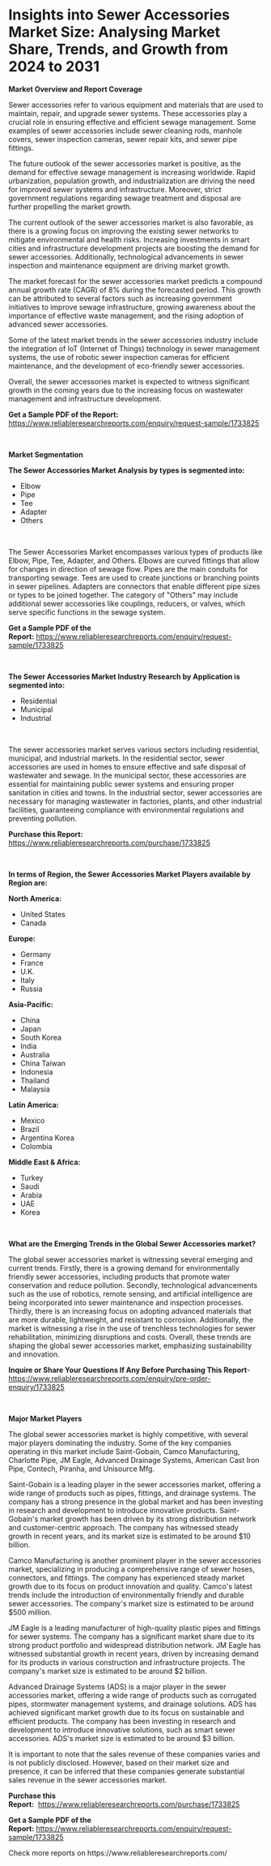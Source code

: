 <p><h1>Insights into Sewer Accessories Market Size: Analysing Market Share, Trends, and Growth from 2024 to 2031</h1></p><p><strong>Market Overview and Report Coverage</strong></p>
<p><p>Sewer accessories refer to various equipment and materials that are used to maintain, repair, and upgrade sewer systems. These accessories play a crucial role in ensuring effective and efficient sewage management. Some examples of sewer accessories include sewer cleaning rods, manhole covers, sewer inspection cameras, sewer repair kits, and sewer pipe fittings.</p><p>The future outlook of the sewer accessories market is positive, as the demand for effective sewage management is increasing worldwide. Rapid urbanization, population growth, and industrialization are driving the need for improved sewer systems and infrastructure. Moreover, strict government regulations regarding sewage treatment and disposal are further propelling the market growth.</p><p>The current outlook of the sewer accessories market is also favorable, as there is a growing focus on improving the existing sewer networks to mitigate environmental and health risks. Increasing investments in smart cities and infrastructure development projects are boosting the demand for sewer accessories. Additionally, technological advancements in sewer inspection and maintenance equipment are driving market growth.</p><p>The market forecast for the sewer accessories market predicts a compound annual growth rate (CAGR) of 8% during the forecasted period. This growth can be attributed to several factors such as increasing government initiatives to improve sewage infrastructure, growing awareness about the importance of effective waste management, and the rising adoption of advanced sewer accessories.</p><p>Some of the latest market trends in the sewer accessories industry include the integration of IoT (Internet of Things) technology in sewer management systems, the use of robotic sewer inspection cameras for efficient maintenance, and the development of eco-friendly sewer accessories.</p><p>Overall, the sewer accessories market is expected to witness significant growth in the coming years due to the increasing focus on wastewater management and infrastructure development.</p></p>
<p><strong>Get a Sample PDF of the Report:</strong> <a href="https://www.reliableresearchreports.com/enquiry/request-sample/1733825">https://www.reliableresearchreports.com/enquiry/request-sample/1733825</a></p>
<p>&nbsp;</p>
<p><strong>Market Segmentation</strong></p>
<p><strong>The Sewer Accessories Market Analysis by types is segmented into:</strong></p>
<p><ul><li>Elbow</li><li>Pipe</li><li>Tee</li><li>Adapter</li><li>Others</li></ul></p>
<p>&nbsp;</p>
<p><p>The Sewer Accessories Market encompasses various types of products like Elbow, Pipe, Tee, Adapter, and Others. Elbows are curved fittings that allow for changes in direction of sewage flow. Pipes are the main conduits for transporting sewage. Tees are used to create junctions or branching points in sewer pipelines. Adapters are connectors that enable different pipe sizes or types to be joined together. The category of "Others" may include additional sewer accessories like couplings, reducers, or valves, which serve specific functions in the sewage system.</p></p>
<p><strong>Get a Sample PDF of the Report:</strong>&nbsp;<a href="https://www.reliableresearchreports.com/enquiry/request-sample/1733825">https://www.reliableresearchreports.com/enquiry/request-sample/1733825</a></p>
<p>&nbsp;</p>
<p><strong>The Sewer Accessories Market Industry Research by Application is segmented into:</strong></p>
<p><ul><li>Residential</li><li>Municipal</li><li>Industrial</li></ul></p>
<p>&nbsp;</p>
<p><p>The sewer accessories market serves various sectors including residential, municipal, and industrial markets. In the residential sector, sewer accessories are used in homes to ensure effective and safe disposal of wastewater and sewage. In the municipal sector, these accessories are essential for maintaining public sewer systems and ensuring proper sanitation in cities and towns. In the industrial sector, sewer accessories are necessary for managing wastewater in factories, plants, and other industrial facilities, guaranteeing compliance with environmental regulations and preventing pollution.</p></p>
<p><strong>Purchase this Report:</strong>&nbsp; <a href="https://www.reliableresearchreports.com/purchase/1733825">https://www.reliableresearchreports.com/purchase/1733825</a></p>
<p>&nbsp;</p>
<p><strong>In terms of Region, the Sewer Accessories Market Players available by Region are:</strong></p>
<p>
    <p> <strong> North America: </strong>
        <ul>
            <li>United States</li>
            <li>Canada</li>
        </ul>
        </p> 
    <p> <strong> Europe: </strong>
        <ul>
            <li>Germany</li>
            <li>France</li>
            <li>U.K.</li>
            <li>Italy</li>
            <li>Russia</li>
        </ul>
        </p> 
    <p> <strong> Asia-Pacific: </strong>
        <ul>
            <li>China</li>
            <li>Japan</li>
            <li>South Korea</li>
            <li>India</li>
            <li>Australia</li>
            <li>China Taiwan</li>
            <li>Indonesia</li>
            <li>Thailand</li>
            <li>Malaysia</li>
        </ul>
        </p> 
    <p> <strong> Latin America: </strong>
        <ul>
            <li>Mexico</li>
            <li>Brazil</li>
            <li>Argentina Korea</li>
            <li>Colombia</li>
        </ul>
        </p> 
    <p> <strong> Middle East & Africa: </strong>
        <ul>
            <li>Turkey</li>
            <li>Saudi</li>
            <li>Arabia</li>
            <li>UAE</li>
            <li>Korea</li>
        </ul>
    </p>
    </p>
<p>&nbsp;</p>
<p><strong>What are the Emerging Trends in the Global Sewer Accessories market?</strong></p>
<p><p>The global sewer accessories market is witnessing several emerging and current trends. Firstly, there is a growing demand for environmentally friendly sewer accessories, including products that promote water conservation and reduce pollution. Secondly, technological advancements such as the use of robotics, remote sensing, and artificial intelligence are being incorporated into sewer maintenance and inspection processes. Thirdly, there is an increasing focus on adopting advanced materials that are more durable, lightweight, and resistant to corrosion. Additionally, the market is witnessing a rise in the use of trenchless technologies for sewer rehabilitation, minimizing disruptions and costs. Overall, these trends are shaping the global sewer accessories market, emphasizing sustainability and innovation.</p></p>
<p><strong>Inquire or Share Your Questions If Any Before Purchasing This Report</strong>- <a href="https://www.reliableresearchreports.com/enquiry/pre-order-enquiry/1733825">https://www.reliableresearchreports.com/enquiry/pre-order-enquiry/1733825</a></p>
<p>&nbsp;</p>
<p><strong>Major Market Players</strong></p>
<p><p>The global sewer accessories market is highly competitive, with several major players dominating the industry. Some of the key companies operating in this market include Saint-Gobain, Camco Manufacturing, Charlotte Pipe, JM Eagle, Advanced Drainage Systems, American Cast Iron Pipe, Contech, Piranha, and Unisource Mfg.</p><p>Saint-Gobain is a leading player in the sewer accessories market, offering a wide range of products such as pipes, fittings, and drainage systems. The company has a strong presence in the global market and has been investing in research and development to introduce innovative products. Saint-Gobain's market growth has been driven by its strong distribution network and customer-centric approach. The company has witnessed steady growth in recent years, and its market size is estimated to be around $10 billion.</p><p>Camco Manufacturing is another prominent player in the sewer accessories market, specializing in producing a comprehensive range of sewer hoses, connectors, and fittings. The company has experienced steady market growth due to its focus on product innovation and quality. Camco's latest trends include the introduction of environmentally friendly and durable sewer accessories. The company's market size is estimated to be around $500 million.</p><p>JM Eagle is a leading manufacturer of high-quality plastic pipes and fittings for sewer systems. The company has a significant market share due to its strong product portfolio and widespread distribution network. JM Eagle has witnessed substantial growth in recent years, driven by increasing demand for its products in various construction and infrastructure projects. The company's market size is estimated to be around $2 billion.</p><p>Advanced Drainage Systems (ADS) is a major player in the sewer accessories market, offering a wide range of products such as corrugated pipes, stormwater management systems, and drainage solutions. ADS has achieved significant market growth due to its focus on sustainable and efficient products. The company has been investing in research and development to introduce innovative solutions, such as smart sewer accessories. ADS's market size is estimated to be around $3 billion.</p><p>It is important to note that the sales revenue of these companies varies and is not publicly disclosed. However, based on their market size and presence, it can be inferred that these companies generate substantial sales revenue in the sewer accessories market.</p></p>
<p><strong>Purchase this Report:</strong>&nbsp;&nbsp;<a href="https://www.reliableresearchreports.com/purchase/1733825">https://www.reliableresearchreports.com/purchase/1733825</a></p>
<p></p>
<p><strong>Get a Sample PDF of the Report:</strong>&nbsp;<a href="https://www.reliableresearchreports.com/enquiry/request-sample/1733825">https://www.reliableresearchreports.com/enquiry/request-sample/1733825</a></p>
<p>Check more reports on https://www.reliableresearchreports.com/</p>